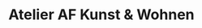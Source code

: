 ---
title: "Atelier AF Kunst & Wohnen"
url: /hann-muenden/atelier-af-kunst-und-wohnen/
shop: Raumausstattung
---